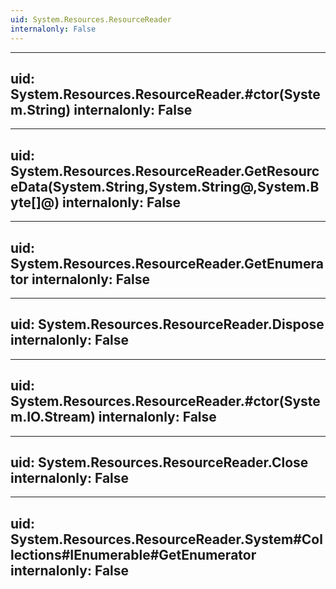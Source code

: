 ```yaml
---
uid: System.Resources.ResourceReader
internalonly: False
---
```


---
uid: System.Resources.ResourceReader.#ctor(System.String)
internalonly: False
---

---
uid: System.Resources.ResourceReader.GetResourceData(System.String,System.String@,System.Byte[]@)
internalonly: False
---

---
uid: System.Resources.ResourceReader.GetEnumerator
internalonly: False
---

---
uid: System.Resources.ResourceReader.Dispose
internalonly: False
---

---
uid: System.Resources.ResourceReader.#ctor(System.IO.Stream)
internalonly: False
---

---
uid: System.Resources.ResourceReader.Close
internalonly: False
---

---
uid: System.Resources.ResourceReader.System#Collections#IEnumerable#GetEnumerator
internalonly: False
---
